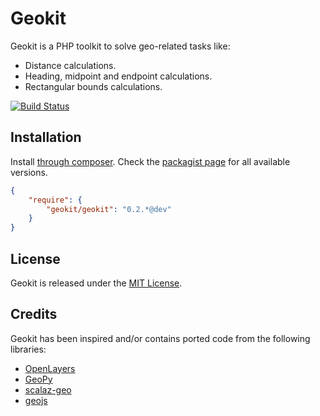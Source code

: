 Geokit
======

Geokit is a PHP toolkit to solve geo-related tasks like:

* Distance calculations.
* Heading, midpoint and endpoint calculations.
* Rectangular bounds calculations.

[![Build Status](https://secure.travis-ci.org/jsor/Geokit.png)](http://travis-ci.org/jsor/Geokit)

Installation
------------

Install [through composer](http://getcomposer.org). Check the
[packagist page](https://packagist.org/packages/geokit/geokit) for all
available versions.

```json
{
    "require": {
        "geokit/geokit": "0.2.*@dev"
    }
}
```

License
-------

Geokit is released under the [MIT License](https://github.com/jsor/Geokit/blob/master/LICENSE).

Credits
-------

Geokit has been inspired and/or contains ported code from the following
libraries:

* [OpenLayers](https://github.com/openlayers/openlayers)
* [GeoPy](https://github.com/geopy/geopy)
* [scalaz-geo](https://github.com/scalaz/scalaz-geo)
* [geojs](http://code.google.com/p/geojs)
